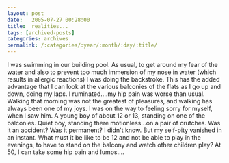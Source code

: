```yaml
---
layout: post
date:	2005-07-27 00:28:00
title:  realities...
tags: [archived-posts]
categories: archives
permalink: /:categories/:year/:month/:day/:title/
---
```

I was swimming in our building pool. As usual, to get around my fear of the water and also to prevent too much immersion of my nose in water (which results in allergic reactions) I was doing the backstroke. This has the added advantage that I can look at the various balconies of the flats as I go up and down, doing my laps. I ruminated....my hip pain was worse than usual.  Walking that morning was not the greatest of pleasures, and walking has always been one of my joys. I was on the way to feeling sorry for myself, when I saw him. A young boy of about 12 or 13, standing on one of the balconies. Quiet boy, standing there motionless...on a pair of crutches. Was it an accident? Was it permanent? I didn't know. But my self-pity vanished in an instant. What must it be like to be 12 and not be able to play in the evenings, to have to stand on the balcony and watch other children play? At 50, I can take some hip pain and lumps....
